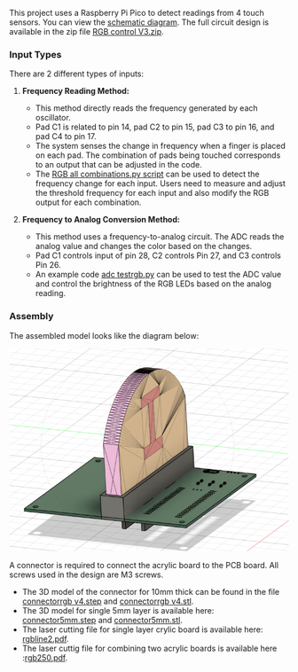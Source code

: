 This project uses a Raspberry Pi Pico to detect readings from 4 touch sensors. You can view the [schematic diagram](RGBsch.pdf). The full circuit design is available in the zip file [RGB control V3.zip](RGB%20control%20V3.zip).

### Input Types

There are 2 different types of inputs:

1. **Frequency Reading Method:**
   - This method directly reads the frequency generated by each oscillator.
   - Pad C1 is related to pin 14, pad C2 to pin 15, pad C3 to pin 16, and pad C4 to pin 17.
   - The system senses the change in frequency when a finger is placed on each pad. The combination of pads being touched corresponds to an output that can be adjusted in the code.
   - The [RGB all combinations.py script](RGB%20all%20combinations.py) can be used to detect the frequency change for each input. Users need to measure and adjust the threshold frequency for each input and also modify the RGB output for each combination.

2. **Frequency to Analog Conversion Method:**
   - This method uses a frequency-to-analog circuit. The ADC reads the analog value and changes the color based on the changes.
   - Pad C1 controls input of pin 28, C2 controls Pin 27, and C3 controls Pin 26.
   - An example code [adc testrgb.py](adc%20testrgb.py) can be used to test the ADC value and control the brightness of the RGB LEDs based on the analog reading.

### Assembly

The assembled model looks like the diagram below:

![Assemble](Assemble%20design.png)

A connector is required to connect the acrylic board to the PCB board. All screws used in the design are M3 screws.

- The 3D model of the connector for 10mm thick can be found in the file [connectorrgb v4.step](connectorrgb%20v4.step) and [connectorrgb v4.stl](connectorrgb%20v4.stl).
- The 3D model for single 5mm layer is available here: [connector5mm.step](connector5mm.step) and [connector5mm.stl](connector5mm.stl).
- The laser cutting file for single layer crylic board is available here: [rgbline2.pdf](rgbline2.pdf).
- The laser cuttig file for combining two acrylic boards is available here :[rgb250.pdf](rgb250.pdf).
